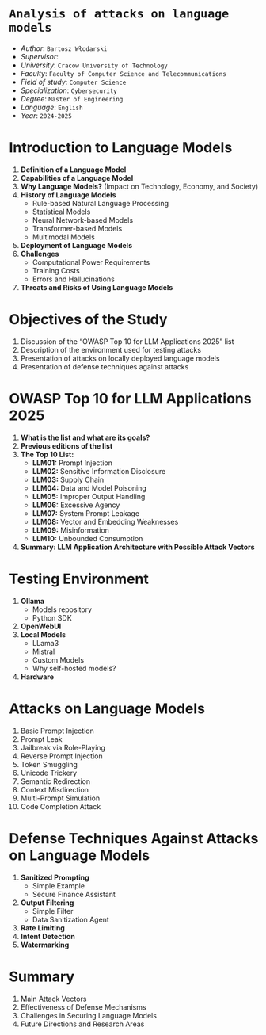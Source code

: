 # `Analysis of attacks on language models`

- _Author_: `Bartosz Włodarski`
- _Supervisor_:
- _University_: `Cracow University of Technology`
- _Faculty_: `Faculty of Computer Science and Telecommunications`
- _Field of study_: `Computer Science`
- _Specialization_: `Cybersecurity`
- _Degree_: `Master of Engineering`
- _Language_: `English`
- _Year_: `2024-2025`

# Introduction to Language Models

1. **Definition of a Language Model**
2. **Capabilities of a Language Model**
3. **Why Language Models?** (Impact on Technology, Economy, and Society)
4. **History of Language Models**
   - Rule-based Natural Language Processing
   - Statistical Models
   - Neural Network-based Models
   - Transformer-based Models
   - Multimodal Models
5. **Deployment of Language Models**
6. **Challenges**
   - Computational Power Requirements
   - Training Costs
   - Errors and Hallucinations
7. **Threats and Risks of Using Language Models**

# Objectives of the Study

1. Discussion of the “OWASP Top 10 for LLM Applications 2025” list
2. Description of the environment used for testing attacks
3. Presentation of attacks on locally deployed language models
4. Presentation of defense techniques against attacks

# OWASP Top 10 for LLM Applications 2025

1. **What is the list and what are its goals?**
2. **Previous editions of the list**
3. **The Top 10 List:**
   - **LLM01:** Prompt Injection
   - **LLM02:** Sensitive Information Disclosure
   - **LLM03:** Supply Chain
   - **LLM04:** Data and Model Poisoning
   - **LLM05:** Improper Output Handling
   - **LLM06:** Excessive Agency
   - **LLM07:** System Prompt Leakage
   - **LLM08:** Vector and Embedding Weaknesses
   - **LLM09:** Misinformation
   - **LLM10:** Unbounded Consumption
4. **Summary: LLM Application Architecture with Possible Attack Vectors**

# Testing Environment

1. **Ollama**
   - Models repository
   - Python SDK
2. **OpenWebUI**
3. **Local Models**
   - LLama3
   - Mistral
   - Custom Models
   - Why self-hosted models?
4. **Hardware**

# Attacks on Language Models

1. Basic Prompt Injection
2. Prompt Leak
3. Jailbreak via Role-Playing
4. Reverse Prompt Injection
5. Token Smuggling
6. Unicode Trickery
7. Semantic Redirection
8. Context Misdirection
9. Multi-Prompt Simulation
10. Code Completion Attack

# Defense Techniques Against Attacks on Language Models

1. **Sanitized Prompting**
   - Simple Example
   - Secure Finance Assistant
2. **Output Filtering**
   - Simple Filter
   - Data Sanitization Agent
3. **Rate Limiting**
4. **Intent Detection**
5. **Watermarking**

# Summary

1. Main Attack Vectors
2. Effectiveness of Defense Mechanisms
3. Challenges in Securing Language Models
4. Future Directions and Research Areas
